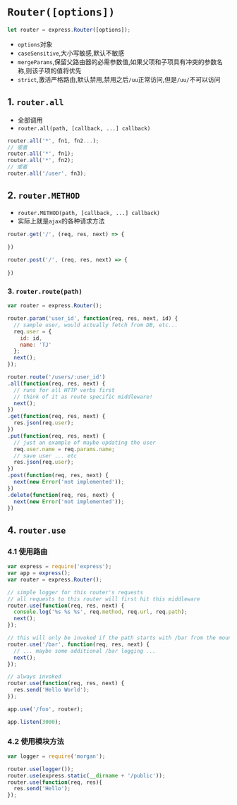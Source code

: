 # `Router([options])`
```javascript
let router = express.Router([options]);
```
+ `options`对象
+ `caseSensitive`,大小写敏感,默认不敏感
+ `mergeParams`,保留父路由器的必需参数值,如果父项和子项具有冲突的参数名称,则该子项的值将优先
+ `strict`,激活严格路由,默认禁用,禁用之后`/uu`正常访问,但是`/uu/`不可以访问

## 1. `router.all`
+ 全部调用
+ `router.all(path, [callback, ...] callback)`
```javascript
router.all('*', fn1, fn2...);
// 或者
router.all('*', fn1);
router.all('*', fn2);
// 或者
router.all('/user', fn3);
```

## 2. `router.METHOD`
+ `router.METHOD(path, [callback, ...] callback)`
+ 实际上就是`ajax`的各种请求方法
```javascript
router.get('/', (req, res, next) => {
	
})

router.post('/', (req, res, next) => {
	
})
```

### 3. `router.route(path)`
```javascript
var router = express.Router();

router.param('user_id', function(req, res, next, id) {
  // sample user, would actually fetch from DB, etc...
  req.user = {
    id: id,
    name: 'TJ'
  };
  next();
});

router.route('/users/:user_id')
.all(function(req, res, next) {
  // runs for all HTTP verbs first
  // think of it as route specific middleware!
  next();
})
.get(function(req, res, next) {
  res.json(req.user);
})
.put(function(req, res, next) {
  // just an example of maybe updating the user
  req.user.name = req.params.name;
  // save user ... etc
  res.json(req.user);
})
.post(function(req, res, next) {
  next(new Error('not implemented'));
})
.delete(function(req, res, next) {
  next(new Error('not implemented'));
})
```
## 4. `router.use`
### 4.1 使用路由
```javascript
var express = require('express');
var app = express();
var router = express.Router();

// simple logger for this router's requests
// all requests to this router will first hit this middleware
router.use(function(req, res, next) {
  console.log('%s %s %s', req.method, req.url, req.path);
  next();
});

// this will only be invoked if the path starts with /bar from the mount point
router.use('/bar', function(req, res, next) {
  // ... maybe some additional /bar logging ...
  next();
});

// always invoked
router.use(function(req, res, next) {
  res.send('Hello World');
});

app.use('/foo', router);

app.listen(3000);
```
### 4.2 使用模块方法
```javascript
var logger = require('morgan');

router.use(logger());
router.use(express.static(__dirname + '/public'));
router.use(function(req, res){
  res.send('Hello');
});
```